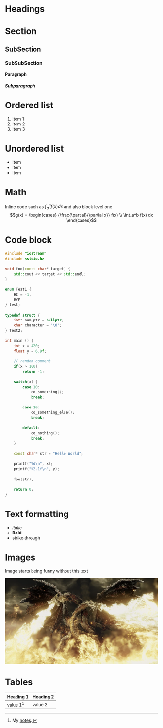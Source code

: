 # Headings
# Section
## SubSection
### SubSubSection
#### Paragraph
##### Subparagraph

# Ordered list
1. Item 1
2. Item 2
3. Item 3

# Unordered list
- Item
- Item
- Item

# Math
Inline code such as $\int_a^b f(x) dx$ and also block level one
$$g(x) = 
\begin{cases}
    {\frac{\partial}{\partial x}} f(x) \\
    \int_a^b f(x) dx
\end{cases}$$

# Code block
```cpp
#include "iostream"
#include <stdio.h>

void foo(const char* target) {
    std::cout << target << std::endl;
}

enum Test1 {
    HI = -1,
    BYE
} test;

typedef struct {
    int* num_ptr = nullptr;
    char character = '\0';
} Test2;

int main () {
    int x = 420;
    float y = 6.9f;

    // random comment
    if(x > 100)
        return -1;

    switch(x) {
        case 10:
            do_something();
            break;

        case 20:
            do_something_else();
            break;

        default:
            do_nothing();
            break;
    }

    const char* str = "Hello World";

    printf("%d\n", x);
    printf("%2.1f\n", y);

    foo(str);

    return 0;
}
```

# Text formatting
- _italic_
- **Bold**
- ~~strike through~~

# Images
Image starts being funny without this text

![Dragon](assets/dragon.png)

# Tables
|Heading 1|Heading 2|
|---|---|
|value 1[^1]| value 2|

[^1]: My [notes](https://chuzawick420.github.io/notes_publisher/).
